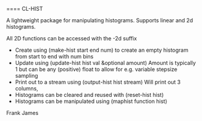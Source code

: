 ====
CL-HIST

A lightweight package for manipulating histograms. Supports linear and 2d histograms. 

All 2D functions can be accessed with the -2d suffix
* Create using (make-hist start end num) to create an empty histogram from start to end with num bins
* Update using (update-hist hist val &optional amount)
  Amount is typically 1 but can be any (positive) float to allow for e.g. variable stepsize sampling
* Print out to a stream using (output-hist hist stream)
  Will print out 3 columns, <x coord> <raw hist value> <ratio value>
* Histograms can be cleared and reused with (reset-hist hist)
* Histograms can be manipulated using (maphist function hist)

Frank James


  